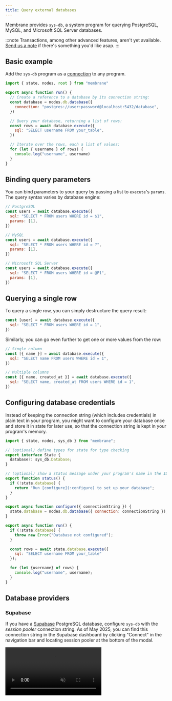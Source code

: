 ```yaml
---
title: Query external databases
---
```


Membrane provides `sys-db`, a system program for querying PostgreSQL, MySQL, and Microsoft SQL Server databases.

:::note
Transactions, among other advanced features, aren't yet available.
[Send us a note](mailto:contact@membrane.io) if there's something you'd like
asap.
:::

## Basic example

Add the `sys-db` program as a [connection](/concepts/connections) to any program.

```js
import { state, nodes, root } from "membrane"

export async function run() {
  // Create a reference to a database by its connection string:
  const database = nodes.db.database({
    connection: "postgres://user:password@localhost:5432/database",
  })

  // Query your database, returning a list of rows:
  const rows = await database.execute({
    sql: "SELECT username FROM your_table",
  })

  // Iterate over the rows, each a list of values:
  for (let { username } of rows) {
    console.log("username", username)
  }
}
```

## Binding query parameters

You can bind parameters to your query by passing a list to `execute`'s `params`. The query syntax varies by database engine:

```js
// PostgreSQL
const users = await database.execute({
  sql: "SELECT * FROM users WHERE id = $1",
  params: [1],
})

// MySQL
const users = await database.execute({
  sql: "SELECT * FROM users WHERE id = ?",
  params: [1],
})

// Microsoft SQL Server
const users = await database.execute({
  sql: "SELECT * FROM users WHERE id = @P1",
  params: [1],
})
```

## Querying a single row

To query a single row, you can simply destructure the query result:

```js
const [user] = await database.execute({
  sql: "SELECT * FROM users WHERE id = 1",
})
```

Similarly, you can go even further to get one or more values from the row:

```js
// Single column
const [{ name }] = await database.execute({
  sql: "SELECT name FROM users WHERE id = 1",
})

// Multiple columns
const [{ name, created_at }] = await database.execute({
  sql: "SELECT name, created_at FROM users WHERE id = 1",
})
```

## Configuring database credentials

Instead of keeping the connection string (which includes credentials) in plain text in your program, you might want to configure your database once and store it in state for later use, so that the connection string is kept in your program's memory.

```js
import { state, nodes, sys_db } from "membrane";

// (optional) define types for state for type checking
export interface State {
  database?: sys_db.Database;
}

// (optional) show a status message under your program's name in the IDE
export function status() {
  if (!state.database) {
    return "Run [configure](:configure) to set up your database";
  }
}

export async function configure({ connectionString }) {
  state.database = nodes.db.database({ connection: connectionString });
}

export async function run() {
  if (!state.database) {
    throw new Error("Database not configured");
  }

  const rows = await state.database.execute({
    sql: "SELECT username FROM your_table"
  });

  for (let {username} of rows) {
    console.log("username", username);
  }
}
```

## Database providers

### Supabase

If you have a [Supabase](https://supabase.com/database) PostgreSQL database, configure `sys-db` with the _session pooler_ connection string. As of May 2025, you can find this connection string in the Supabase dashboard by clicking "Connect" in the navigation bar and locating session pooler at the bottom of the modal.

<video src="/videos/supabase-connection-string.mp4" muted controls></video>
